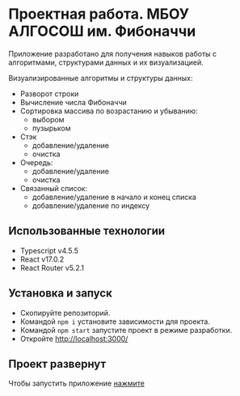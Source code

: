 # Проектная работа. МБОУ АЛГОСОШ им. Фибоначчи

Приложение разработано для получения навыков работы с алгоритмами, структурами данных и их визуализацией.

Визуализированные алгоритмы и структуры данных:

- Разворот строки
- Вычисление числа Фибоначчи
- Сортировка массива по возрастанию и убыванию:
  - выбором
  - пузырьком
- Стэк
  - добавление/удаление
  - очистка
- Очередь:
  - добавление/удаление
  - очистка
- Связанный список:
  - добавление/удаление в начало и конец списка
  - добавление/удаление по индексу

## Использованные технологии

- Typescript v4.5.5
- React v17.0.2
- React Router v5.2.1

## Установка и запуск

- Скопируйте репозиторий.
- Командой `npm i` установите зависимости для проекта.
- Командой `npm start` запустите проект в режиме разработки.
- Откройте [http://localhost:3000/](http://localhost:3000/)

## Проект развернут

Чтобы запустить приложение [нажмите](https://nikolaysmolov.github.io/algososh/)
